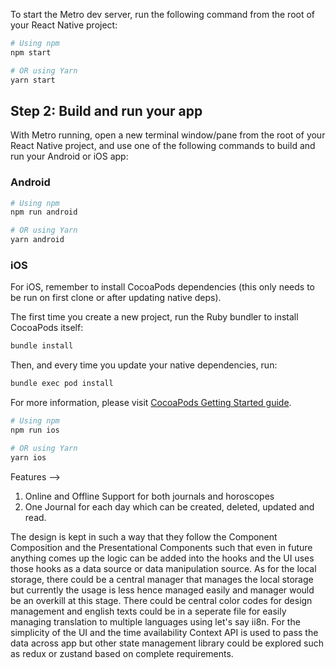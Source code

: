 To start the Metro dev server, run the following command from the root of your React Native project:

```sh
# Using npm
npm start

# OR using Yarn
yarn start
```

## Step 2: Build and run your app

With Metro running, open a new terminal window/pane from the root of your React Native project, and use one of the following commands to build and run your Android or iOS app:

### Android

```sh
# Using npm
npm run android

# OR using Yarn
yarn android
```

### iOS

For iOS, remember to install CocoaPods dependencies (this only needs to be run on first clone or after updating native deps).

The first time you create a new project, run the Ruby bundler to install CocoaPods itself:

```sh
bundle install
```

Then, and every time you update your native dependencies, run:

```sh
bundle exec pod install
```

For more information, please visit [CocoaPods Getting Started guide](https://guides.cocoapods.org/using/getting-started.html).

```sh
# Using npm
npm run ios

# OR using Yarn
yarn ios
```

Features -->

1. Online and Offline Support for both journals and horoscopes
2. One Journal for each day which can be created, deleted, updated and read.

The design is kept in such a way that they follow the Component Composition and the Presentational Components such that even in future anything comes up the logic can be added into
the hooks and the UI uses those hooks as a data source or data manipulation source. As for the
local storage, there could be a central manager that manages the local storage but currently the
usage is less hence managed easily and manager would be an overkill at this stage. There could
be central color codes for design management and english texts could be in a seperate file for
easily managing translation to multiple languages using let's say ii8n. For the simplicity of the UI and the time availability Context API is used to pass the data across app but other state management library could be explored such as redux or zustand based on complete requirements.
